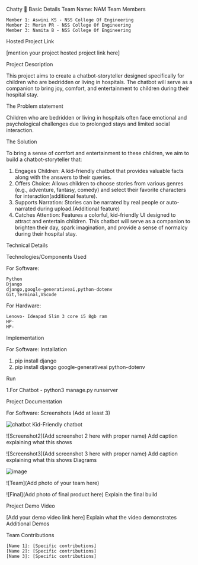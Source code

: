 Chatty 🎯
Basic Details
Team Name: NAM
Team Members

    Member 1: Aswini KS - NSS College Of Engineering
    Member 2: Merin PR - NSS College Of Engineering
    Member 3: Namita B - NSS College Of Engineering

Hosted Project Link

[mention your project hosted project link here]

Project Description

This project aims to create a chatbot-storyteller designed specifically for children who are bedridden or living in hospitals. The chatbot will serve as a companion to bring joy, comfort, and entertainment to children during their hospital stay.


The Problem statement

Children who are bedridden or living in hospitals often face emotional and psychological challenges due to prolonged stays and limited social interaction. 

The Solution

To bring a sense of comfort and entertainment to these children, we aim to build a chatbot-storyteller that:
   1. Engages Children: A kid-friendly chatbot that provides valuable facts along with the answers to their queries.
   2. Offers Choice: Allows children to choose stories from various genres (e.g., adventure, fantasy, comedy) and select their favorite characters for interaction(additional feature).
   3. Supports Narration: Stories can be narrated by real people or auto-narrated during upload.(Additional feature)
   4. Catches Attention: Features a colorful, kid-friendly UI designed to attract and entertain children.
This chatbot will serve as a companion to brighten their day, spark imagination, and provide a sense of normalcy during their hospital stay.


Technical Details

Technologies/Components Used

For Software:

    Python
    Django
    django,google-generativeai,python-dotenv
    Git,Terminal,VScode

For Hardware:

    Lenovo- Ideapad Slim 3 core i5 8gb ram
    HP-
    HP-

Implementation

For Software:
Installation
1. pip install django
2. pip install django google-generativeai python-dotenv
   
Run

1.For Chatbot - python3 manage.py runserver


Project Documentation

For Software:
Screenshots (Add at least 3)

![chatbot](https://github.com/user-attachments/assets/4d40caab-d8fd-470f-b5a9-fac28698b42a)
Kid-Friendly chatbot


![Screenshot2](Add screenshot 2 here with proper name) Add caption explaining what this shows

![Screenshot3](Add screenshot 3 here with proper name) Add caption explaining what this shows
Diagrams


![image](https://github.com/user-attachments/assets/ff04224f-1fe7-4c1e-a80b-7810f23f1e64)





![Team](Add photo of your team here)



![Final](Add photo of final product here) Explain the final build

Project Demo
Video

[Add your demo video link here] Explain what the video demonstrates
Additional Demos


Team Contributions

    [Name 1]: [Specific contributions]
    [Name 2]: [Specific contributions]
    [Name 3]: [Specific contributions]

